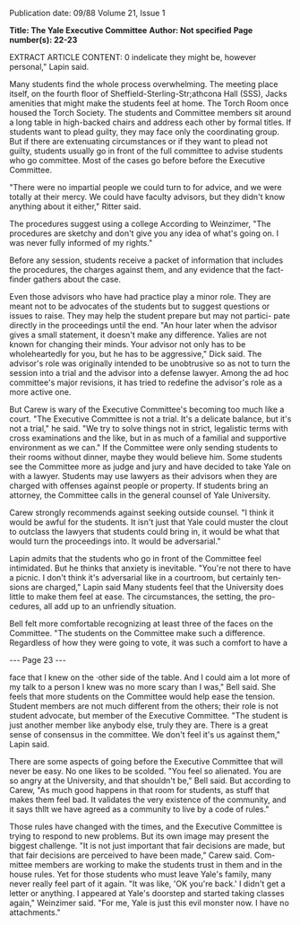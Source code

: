 Publication date: 09/88
Volume 21, Issue 1

**Title: The Yale Executive Committee**
**Author: Not specified**
**Page number(s): 22-23**

EXTRACT ARTICLE CONTENT:
0 
indelicate they might be, however 
personal," Lapin said. 


Many 
students find 
the whole 
process overwhelming. The meeting 
place itself, on the fourth floor of 
Sheffield-Sterling-Str;athcona Hall 
(SSS), Jacks amenities that might make 
the students feel at home. The Torch 
Room once housed the Torch Society. 
The students and Committee members 
sit around a long table in high-backed 
chairs and address each other by 
formal titles. If students want to plead 
guilty, 
they may 
face 
only the 
coordinating group. But if there are 
extenuating circumstances or if they 
want to plead not guilty, students 
usually 
go 
in 
front 
of the 
full 
committee to advise students who go 
committee. Most of the cases go before 
before 
the Executive Committee. 


"There were no impartial people we 
could turn to for advice, and we were 
totally at their mercy. We could have 
faculty advisors, but they didn't know 
anything about it either," Ritter said. 


The procedures suggest using a college 
According to 
Weinzimer, 
"The procedures are sketchy and don't give 
you any idea of what's going on. I was 
never fully informed of my rights." 


Before any session, students receive 
a packet of information that includes 
the procedures, the charges against 
them, and any evidence that the fact-
finder 
gathers about the case. 


Even those advisors who have had 
practice play a minor role. They are 
meant not to be advocates of the 
students but to suggest questions or 
issues to raise. They may help the 
student prepare but may not partici-
pate directly in the proceedings until 
the end. "An hour later when the 
advisor gives a small statement, it 
doesn't make any difference. Yalies are 
not known for changing their minds. 
Your advisor not only has to be 
wholeheartedly for you, but he has to 
be aggressive," Dick said. The 
advisor's role was originally intended 
to be unobtrusive so as not to turn the 
session into a trial and the advisor into 
a defense lawyer. Among the ad hoc 
committee's major revisions, it has 
tried to redefine the advisor's role as a 
more active one. 


But Carew is wary of the Executive 
Committee's becoming too much like a 
court. "The Executive Committee is 
not a trial. It's a delicate balance, but 
it's not a trial," he said. "We try to solve 
things not in strict, legalistic terms with 
cross examinations and the like, but in 
as much of a familial and supportive 
environment as we can." If the 
Committee were only sending students 
to their rooms without dinner, maybe 
they would believe him. Some students 
see the Committee more as judge and 
jury and have decided to take Yale on 
with a lawyer. Students may use 
lawyers as their advisors when they are 
charged with offenses against people or 
property. If students bring an 
attorney, the Committee calls in the 
general counsel of Yale University. 


Carew strongly recommends against 
seeking outside counsel. "I think it 
would be awful for the students. It isn't 
just that Yale could muster the clout to 
outclass the lawyers that students could 
bring in, it would be what that would 
turn the proceedings into. It would be 
adversarial." 


Lapin admits that the students who 
go in front of the Committee feel 
intimidated. But he thinks that anxiety 
is inevitable. "You're not there to have 
a picnic. I don't think it's adversarial 
like in a courtroom, but certainly ten-
sions are charged," Lapin said Many 
students feel that the University does 
little to make them feel at ease. The 
circumstances, the setting, the pro-
cedures, all add up to an unfriendly 
situation. 


Bell felt 
more comfortable 
recognizing at least three of the faces 
on the Committee. "The students on 
the Committee make such a difference. 
Regardless of how they were going to 
vote, it was such a comfort to have a 

--- Page 23 ---

face that I knew on the ·other side of the 
table. And I could aim a lot more of 
my talk to a person I knew was no 
more scary than I was," Bell said. She 
feels that 
more students on the 
Committee 
would 
help ease the 
tension. Student members are not 
much different from the others; their 
role is not student advocate, but 
member of the Executive Committee. 
"The student is just another member 
like anybody else, truly they are. 
There is a great sense of consensus in 
the committee. We don't feel it's us 
against them," Lapin said. 


There are some aspects of going 
before the Executive Committee that 
will never be easy. No one likes to be 
scolded. "You feel so alienated. You 
are so angry at the University, and that 
shouldn't be," Bell said. But according 
to Carew, "As much good happens in 
that room for students, as stuff that 
makes them feel bad. It validates the 
very existence of the community, and 
it says thllt we have agreed as a 
community to live by a code of rules." 


Those rules have changed with the 
times, and the Executive Committee is 
trying to respond to new problems. 
But its own image may present the 
biggest challenge. "It is not just 
important that fair decisions are made, 
but that fair decisions are perceived to 
have been made," Carew said. Com-
mittee members are working to make 
the students trust in them and in the 
house rules. Yet for those students who 
must leave Yale's family, many never 
really feel part of it again. "It was like, 
'OK you're back.' I didn't get a letter or 
anything. I appeared at Yale's doorstep 
and started taking classes again," 
Weinzimer said. "For me, Yale is just 
this evil monster now. I have no 
attachments."